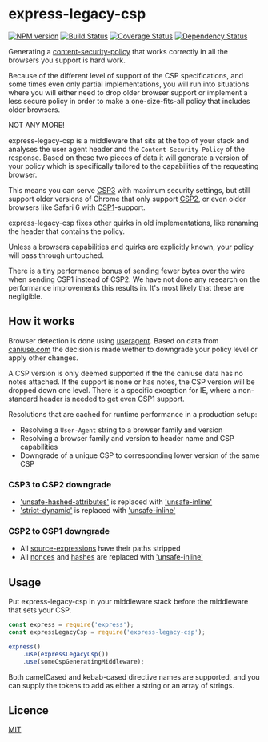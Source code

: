 # express-legacy-csp

[![NPM version](https://badge.fury.io/js/express-legacy-csp.svg)](http://badge.fury.io/js/express-legacy-csp)
[![Build Status](https://travis-ci.org/Munter/express-legacy-csp.svg?branch=master)](https://travis-ci.org/Munter/express-legacy-csp)
[![Coverage Status](https://coveralls.io/repos/github/Munter/express-legacy-csp/badge.svg?branch=master)](https://coveralls.io/github/Munter/express-legacy-csp?branch=master)
[![Dependency Status](https://david-dm.org/Munter/express-legacy-csp.svg)](https://david-dm.org/Munter/express-legacy-csp)

Generating a [content-security-policy](https://www.w3.org/TR/CSP/) that works correctly in all the browsers you support is hard work.

Because of the different level of support of the CSP specifications, and some times even only partial implementations, you will run into situations where you will either need to drop older browser support or implement a less secure policy in order to make a one-size-fits-all policy that includes older browsers.

NOT ANY MORE!

express-legacy-csp is a middleware that sits at the top of your stack and analyses the user agent header and the `Content-Security-Policy` of the response. Based on these two pieces of data it will generate a version of your policy which is specifically tailored to the capabilities of the requesting browser.

This means you can serve [CSP3](https://www.w3.org/TR/CSP3/) with maximum security settings, but still support older versions of Chrome that only support [CSP2](https://www.w3.org/TR/CSP2/), or even older browsers like Safari 6 with [CSP1](https://www.w3.org/TR/CSP1/)-support.

express-legacy-csp fixes other quirks in old implementations, like renaming the header that contains the policy.

Unless a browsers capabilities and quirks are explicitly known, your policy will pass through untouched.

There is a tiny performance bonus of sending fewer bytes over the wire when sending CSP1 instead of CSP2. We have not done any research on the performance improvements this results in. It's most likely that these are negligible.


## How it works

Browser detection is done using [useragent](https://www.npmjs.com/package/useragent). Based on data from [caniuse.com](http://caniuse.com/#search=csp) the decision is made wether to downgrade your policy level or apply other changes.

A CSP version is only deemed supported if the the caniuse data has no notes attached. If the support is none or has notes, the CSP version will be dropped down one level. There is a specific exception for IE, where a non-standard header is needed to get even CSP1 support.

Resolutions that are cached for runtime performance in a production setup:
- Resolving a `User-Agent` string to a browser family and version
- Resolving a browser family and version to header name and CSP capabilities
- Downgrade of a unique CSP to corresponding lower version of the same CSP

### CSP3 to CSP2 downgrade

- ['unsafe-hashed-attributes'](https://www.w3.org/TR/CSP3/#unsafe-hashed-attributes-usage) is replaced with ['unsafe-inline'](https://www.w3.org/TR/CSP2/#source-list-syntax)
- ['strict-dynamic'](https://www.w3.org/TR/CSP3/#strict-dynamic-usage) is replaced with ['unsafe-inline'](https://www.w3.org/TR/CSP2/#source-list-syntax)


### CSP2 to CSP1 downgrade

- All [source-expressions](https://www.w3.org/TR/CSP2/#source_expression) have their paths stripped
- All [nonces](https://www.w3.org/TR/CSP2/#script-src-the-nonce-attribute) and [hashes](https://www.w3.org/TR/CSP2/#source-list-valid-hashes) are replaced with ['unsafe-inline'](https://www.w3.org/TR/CSP2/#source-list-syntax)



## Usage

Put express-legacy-csp in your middleware stack before the middleware
that sets your CSP.

```js
const express = require('express');
const expressLegacyCsp = require('express-legacy-csp');

express()
    .use(expressLegacyCsp())
    .use(someCspGeneratingMiddleware);
```

Both camelCased and kebab-cased directive names are supported, and you
can supply the tokens to add as either a string or an array of strings.

## Licence

[MIT](https://tldrlegal.com/license/mit-license)
